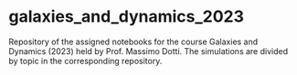 # galaxies_and_dynamics_2023
Repository of the assigned notebooks for the course Galaxies and Dynamics (2023) held by Prof. Massimo Dotti. 
The simulations are divided by topic in the corresponding repository. 
